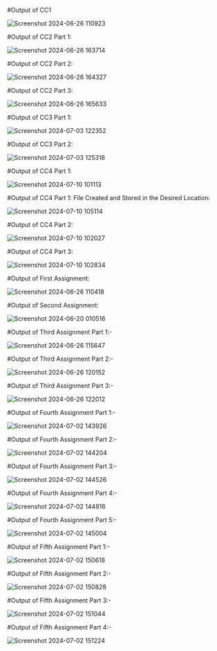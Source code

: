 #Output of CC1

![Screenshot 2024-06-26 110923](https://github.com/theamaan/InfiniteTraining/assets/90848726/423a39b4-f00e-41d3-a873-89c3ea002e48)


#Output of CC2 Part 1:

![Screenshot 2024-06-26 163714](https://github.com/theamaan/InfiniteTraining/assets/90848726/400f24ec-6afd-4006-907a-cdb772b0392d)


#Output of CC2 Part 2:

![Screenshot 2024-06-26 164327](https://github.com/theamaan/InfiniteTraining/assets/90848726/3ececf6f-751b-42f0-90fa-761f8ab274ce)


#Output of CC2 Part 3:

![Screenshot 2024-06-26 165633](https://github.com/theamaan/InfiniteTraining/assets/90848726/60c00c8a-d614-474b-92ba-eb88b107e94b)


#Output of CC3 Part 1:

![Screenshot 2024-07-03 122352](https://github.com/theamaan/InfiniteTraining/assets/90848726/5a6793a9-4964-44be-b673-05950dbddff3)


#Output of CC3 Part 2:

![Screenshot 2024-07-03 125318](https://github.com/theamaan/InfiniteTraining/assets/90848726/8f140482-3513-4e49-85cb-fcbd08debf80)


#Output of CC4 Part 1:

![Screenshot 2024-07-10 101113](https://github.com/theamaan/InfiniteTraining/assets/90848726/7354f88f-c960-44f6-975f-22f995756a24)


#Output of CC4 Part 1: File Created and Stored in the Desired Location:

![Screenshot 2024-07-10 105114](https://github.com/theamaan/InfiniteTraining/assets/90848726/4337f325-a32c-47cb-9ac7-423678e67742)


#Output of CC4 Part 2:

![Screenshot 2024-07-10 102027](https://github.com/theamaan/InfiniteTraining/assets/90848726/bd08cfaf-0324-40d2-beaf-5dba0d4cbcf3)


#Output of CC4 Part 3:

![Screenshot 2024-07-10 102834](https://github.com/theamaan/InfiniteTraining/assets/90848726/e86b7686-a36f-45e1-b490-a609d167dc67)


#Output of First Assignment:

![Screenshot 2024-06-26 110418](https://github.com/theamaan/InfiniteTraining/assets/90848726/23d01352-ea46-47bc-a3a7-a085094f4e2a)


#Output of Second Assignment:

![Screenshot 2024-06-20 010516](https://github.com/theamaan/InfiniteTraining/assets/90848726/72d32549-68c1-4b16-9c83-ff02f5ac2e21)


#Output of Third Assignment Part 1:-

![Screenshot 2024-06-26 115647](https://github.com/theamaan/InfiniteTraining/assets/90848726/ef589260-47a2-4a35-a3bc-d52247ce681a)


#Output of Third Assignment Part 2:-

![Screenshot 2024-06-26 120152](https://github.com/theamaan/InfiniteTraining/assets/90848726/2b3aa1fd-bfc0-4c9a-94a1-aaded77b2291)


#Output of Third Assignment Part 3:-

![Screenshot 2024-06-26 122012](https://github.com/theamaan/InfiniteTraining/assets/90848726/0dbced79-27cc-408b-8484-5733bca185fe)


#Output of Fourth Assignment Part 1:-

![Screenshot 2024-07-02 143926](https://github.com/theamaan/InfiniteTraining/assets/90848726/950edb0b-6c02-4ed1-9688-2d7ebe480d71)


#Output of Fourth Assignment Part 2:-

![Screenshot 2024-07-02 144204](https://github.com/theamaan/InfiniteTraining/assets/90848726/2fc3f089-15ed-4545-bfad-a45adf37ac5f)


#Output of Fourth Assignment Part 3:-

![Screenshot 2024-07-02 144526](https://github.com/theamaan/InfiniteTraining/assets/90848726/cff088f6-b3a6-4e0f-9502-d4190f89a7f7)


#Output of Fourth Assignment Part 4:-

![Screenshot 2024-07-02 144816](https://github.com/theamaan/InfiniteTraining/assets/90848726/4997debe-6852-41ef-94ff-bde550721fdf)


#Output of Fourth Assignment Part 5:-

![Screenshot 2024-07-02 145004](https://github.com/theamaan/InfiniteTraining/assets/90848726/443a158e-a122-4539-9954-6ada96dbb4d9)


#Output of Fifth Assignment Part 1:-

![Screenshot 2024-07-02 150618](https://github.com/theamaan/InfiniteTraining/assets/90848726/7821fb55-b62c-4118-9e64-ee64d32b3524)


#Output of Fifth Assignment Part 2:-

![Screenshot 2024-07-02 150828](https://github.com/theamaan/InfiniteTraining/assets/90848726/052b54e8-4094-405b-8845-e0ea3825370c)


#Output of Fifth Assignment Part 3:-

![Screenshot 2024-07-02 151044](https://github.com/theamaan/InfiniteTraining/assets/90848726/44821791-90de-4c70-9627-e01194852f4e)


#Output of Fifth Assignment Part 4:-

![Screenshot 2024-07-02 151224](https://github.com/theamaan/InfiniteTraining/assets/90848726/2b164e7d-fbb4-4347-93db-49e6f4c16679)
